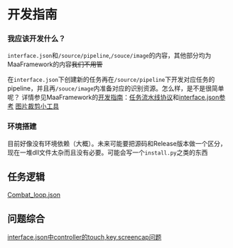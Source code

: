 # 开发指南

### 我应该开发什么？

`interface.json`和`/source/pipeline`,`/souce/image`的内容，其他部分均为MaaFramework的内容~~我们不用管~~

在`interface.json`下创建新的任务再在`/source/pipeline`下开发对应任务的pipeline，并且再`/souce/image`内准备对应的识别资源。怎么样，是不是很简单呢？
详情参见MaaFramework的[开发指南](https://github.com/MaaXYZ/MaaFramework/blob/main/docs/zh_cn/1.1-%E5%BF%AB%E9%80%9F%E5%BC%80%E5%A7%8B.md)：[任务流水线协议](https://github.com/MaaXYZ/MaaFramework/blob/main/docs/zh_cn/3.1-%E4%BB%BB%E5%8A%A1%E6%B5%81%E6%B0%B4%E7%BA%BF%E5%8D%8F%E8%AE%AE.md)和[interface.json参考](https://github.com/MaaXYZ/MaaFramework/blob/main/sample/interface.json)
[图片裁剪小工具](https://github.com/MaaXYZ/MaaFramework/tree/main/tools/ImageCropper)

### 环境搭建

目前好像没有环境依赖（大概）。未来可能要把源码和Release版本做一个区分，现在一堆dll文件太杂而且没有必要。可能会写一个`install.py`之类的东西

## 任务逻辑

[Combat_loop.json](./Combat_loop.md)

## 问题综合

[interface.json中controller的touch,key,screencap问题](./controller参数问题.md)